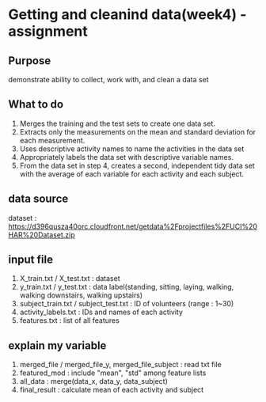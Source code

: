 # Getting and cleanind data(week4) - assignment

## Purpose
demonstrate ability to collect, work with, and clean a data set

## What to do
  1. Merges the training and the test sets to create one data set.
  2. Extracts only the measurements on the mean and standard deviation for each measurement.
  3. Uses descriptive activity names to name the activities in the data set
  4. Appropriately labels the data set with descriptive variable names.
  5. From the data set in step 4, creates a second, independent tidy data set with the average of each variable for each activity and each subject.

## data source
 dataset : https://d396qusza40orc.cloudfront.net/getdata%2Fprojectfiles%2FUCI%20HAR%20Dataset.zip
 
## input file
  1. X_train.txt / X_test.txt : dataset
  2. y_train.txt / y_test.txt : data label(standing, sitting, laying, walking, walking downstairs, walking upstairs)
  3. subject_train.txt / subject_test.txt : ID of volunteers (range : 1~30)
  4. activity_labels.txt : IDs and names of each activity
  5. features.txt : list of all features
  
## explain my variable
  1. merged_file / merged_file_y, merged_file_subject : read txt file
  2. featured_mod : include "mean", "std" among feature lists
  3. all_data : merge(data_x, data_y, data_subject)
  4. final_result : calculate mean of each activity and subject
